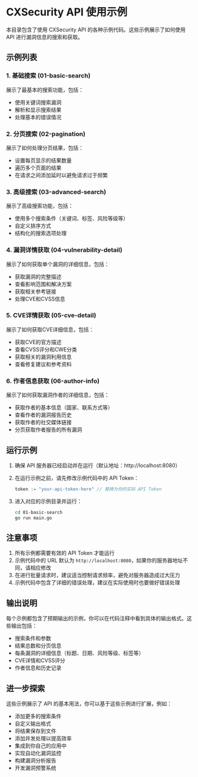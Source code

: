 # CXSecurity API 使用示例

本目录包含了使用 CXSecurity API 的各种示例代码。这些示例展示了如何使用 API 进行漏洞信息的搜索和获取。

## 示例列表

### 1. 基础搜索 (01-basic-search)
展示了最基本的搜索功能，包括：
- 使用关键词搜索漏洞
- 解析和显示搜索结果
- 处理基本的错误情况

### 2. 分页搜索 (02-pagination)
展示了如何处理分页结果，包括：
- 设置每页显示的结果数量
- 遍历多个页面的结果
- 在请求之间添加延时以避免请求过于频繁

### 3. 高级搜索 (03-advanced-search)
展示了高级搜索功能，包括：
- 使用多个搜索条件（关键词、标签、风险等级等）
- 自定义排序方式
- 结构化的搜索选项处理

### 4. 漏洞详情获取 (04-vulnerability-detail)
展示了如何获取单个漏洞的详细信息，包括：
- 获取漏洞的完整描述
- 查看影响范围和解决方案
- 获取相关参考链接
- 处理CVE和CVSS信息

### 5. CVE详情获取 (05-cve-detail)
展示了如何获取CVE详细信息，包括：
- 获取CVE的官方描述
- 查看CVSS评分和CWE分类
- 获取相关的漏洞利用信息
- 查看修复建议和参考资料

### 6. 作者信息获取 (06-author-info)
展示了如何获取漏洞作者的详细信息，包括：
- 获取作者的基本信息（国家、联系方式等）
- 查看作者的漏洞报告历史
- 获取作者的社交媒体链接
- 分页获取作者报告的所有漏洞

## 运行示例

1. 确保 API 服务器已经启动并在运行（默认地址：http://localhost:8080）

2. 在运行示例之前，请先修改示例代码中的 API Token：
   ```go
   token := "your-api-token-here" // 替换为你的实际 API Token
   ```

3. 进入对应的示例目录并运行：
   ```bash
   cd 01-basic-search
   go run main.go
   ```

## 注意事项

1. 所有示例都需要有效的 API Token 才能运行
2. 示例代码中的 URL 默认为 `http://localhost:8080`，如果你的服务器地址不同，请相应修改
3. 在进行批量请求时，建议适当控制请求频率，避免对服务器造成过大压力
4. 示例代码中包含了详细的错误处理，建议在实际使用时也要做好错误处理

## 输出说明

每个示例都包含了预期输出的示例，你可以在代码注释中看到具体的输出格式。这些输出包括：
- 搜索条件和参数
- 结果总数和分页信息
- 每条漏洞的详细信息（标题、日期、风险等级、标签等）
- CVE详情和CVSS评分
- 作者信息和历史记录

## 进一步探索

这些示例展示了 API 的基本用法，你可以基于这些示例进行扩展，例如：
- 添加更多的搜索条件
- 自定义输出格式
- 将结果保存到文件
- 添加并发处理以提高效率
- 集成到你自己的应用中
- 实现自动化漏洞监控
- 构建漏洞分析报告
- 开发漏洞预警系统 